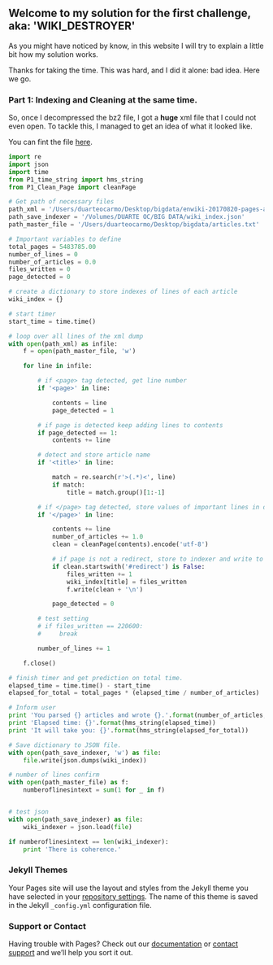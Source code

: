 ## Welcome to my solution for the first challenge, aka: 'WIKI_DESTROYER'

As you might have noticed by know, in this website I will try to explain a little bit how my solution works. 

Thanks for taking the time. This was hard, and I did it alone: bad idea. Here we go. 

### Part 1: Indexing and Cleaning at the same time. 

So, once I decompressed the bz2 file, I got a **huge** xml file that I could not even open. To tackle this, I managed to get an idea of what it looked like. 

You can fint the file [here](https://github.com/duarteocarmo/WIKIPEDIA/blob/master/Project/P1_Wikipedia_Extractor.py).

```python
import re
import json
import time
from P1_time_string import hms_string
from P1_Clean_Page import cleanPage

# Get path of necessary files
path_xml = '/Users/duarteocarmo/Desktop/bigdata/enwiki-20170820-pages-articles-multistream.xml'
path_save_indexer = '/Volumes/DUARTE OC/BIG DATA/wiki_index.json'
path_master_file = '/Users/duarteocarmo/Desktop/bigdata/articles.txt'

# Important variables to define
total_pages = 5483785.00
number_of_lines = 0
number_of_articles = 0.0
files_written = 0
page_detected = 0

# create a dictionary to store indexes of lines of each article
wiki_index = {}

# start timer
start_time = time.time()

# loop over all lines of the xml dump
with open(path_xml) as infile:
    f = open(path_master_file, 'w')

    for line in infile:

        # if <page> tag detected, get line number
        if '<page>' in line:

            contents = line
            page_detected = 1

        # if page is detected keep adding lines to contents
        if page_detected == 1:
            contents += line

        # detect and store article name
        if '<title>' in line:

            match = re.search(r'>(.*)<', line)
            if match:
                title = match.group()[1:-1]

        # if </page> tag detected, store values of important lines in dictionary
        if '</page>' in line:

            contents += line
            number_of_articles += 1.0
            clean = cleanPage(contents).encode('utf-8')

            # if page is not a redirect, store to indexer and write to text file
            if clean.startswith('#redirect') is False:
                files_written += 1
                wiki_index[title] = files_written
                f.write(clean + '\n')

            page_detected = 0

        # test setting
        # if files_written == 220600:
        #     break

        number_of_lines += 1

    f.close()

# finish timer and get prediction on total time.
elapsed_time = time.time() - start_time
elapsed_for_total = total_pages * (elapsed_time / number_of_articles)

# Inform user
print 'You parsed {} articles and wrote {}.'.format(number_of_articles, files_written)
print 'Elapsed time: {}'.format(hms_string(elapsed_time))
print 'It will take you: {}'.format(hms_string(elapsed_for_total))

# Save dictionary to JSON file.
with open(path_save_indexer, 'w') as file:
    file.write(json.dumps(wiki_index))

# number of lines confirm
with open(path_master_file) as f:
    numberoflinesintext = sum(1 for _ in f)


# test json
with open(path_save_indexer) as file:
    wiki_indexer = json.load(file)

if numberoflinesintext == len(wiki_indexer):
    print 'There is coherence.'

```
### Jekyll Themes

Your Pages site will use the layout and styles from the Jekyll theme you have selected in your [repository settings](https://github.com/duarteocarmo/WIKIPEDIA/settings). The name of this theme is saved in the Jekyll `_config.yml` configuration file.

### Support or Contact

Having trouble with Pages? Check out our [documentation](https://help.github.com/categories/github-pages-basics/) or [contact support](https://github.com/contact) and we’ll help you sort it out.

